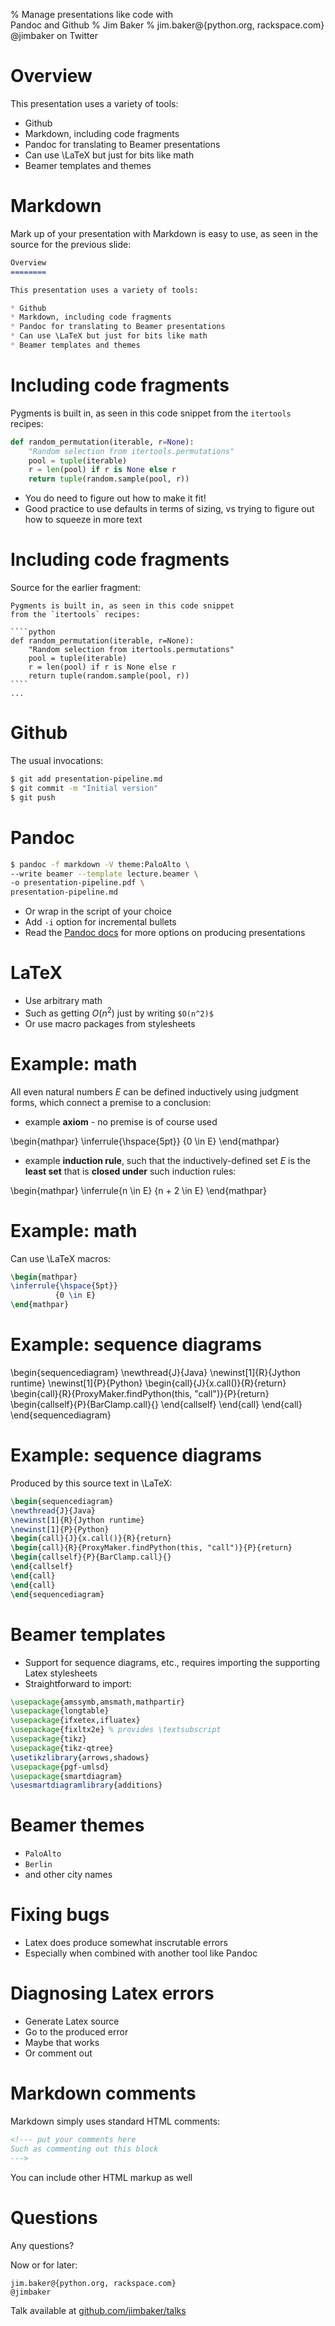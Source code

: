 % Manage presentations like code with \
Pandoc and Github
% Jim Baker
% jim.baker@{python.org, rackspace.com}\
@jimbaker on Twitter

Overview
========

This presentation uses a variety of tools:

* Github
* Markdown, including code fragments
* Pandoc for translating to Beamer presentations
* Can use \LaTeX but just for bits like math
* Beamer templates and themes

Markdown
========

Mark up of your presentation with Markdown is easy to use, as
seen in the source for the previous slide:

````markdown
Overview
========

This presentation uses a variety of tools:

* Github
* Markdown, including code fragments
* Pandoc for translating to Beamer presentations
* Can use \LaTeX but just for bits like math
* Beamer templates and themes
````

Including code fragments
========================

Pygments is built in, as seen in this code snippet from the
`itertools` recipes:

````python
def random_permutation(iterable, r=None):
    "Random selection from itertools.permutations"
    pool = tuple(iterable)
    r = len(pool) if r is None else r
    return tuple(random.sample(pool, r))
````

* You do need to figure out how to make it fit!
* Good practice to use defaults in terms of sizing, vs trying to figure out how to squeeze in more text

Including code fragments
========================

Source for the earlier fragment:

~~~~
Pygments is built in, as seen in this code snippet
from the `itertools` recipes:

````python
def random_permutation(iterable, r=None):
    "Random selection from itertools.permutations"
    pool = tuple(iterable)
    r = len(pool) if r is None else r
    return tuple(random.sample(pool, r))
````
...
~~~~

Github
======

The usual invocations:

````bash
$ git add presentation-pipeline.md
$ git commit -m "Initial version"
$ git push
````

Pandoc
======

````bash
$ pandoc -f markdown -V theme:PaloAlto \
--write beamer --template lecture.beamer \
-o presentation-pipeline.pdf \
presentation-pipeline.md
````

* Or wrap in the script of your choice
* Add `-i` option for incremental bullets
* Read the [Pandoc docs](http://johnmacfarlane.net/pandoc/demo/example9/producing-slide-shows-with-pandoc.html) for more options on producing presentations

LaTeX
=====

* Use arbitrary math
* Such as getting $O(n^2)$ just by writing `$O(n^2)$`
* Or use macro packages from stylesheets

Example: math
=============

All even natural numbers $E$ can be defined inductively using judgment
forms, which connect a premise to a conclusion:

* example **axiom** - no premise is of course used

\begin{mathpar}
\inferrule{\hspace{5pt}}
          {0 \in E}
\end{mathpar}

* example **induction rule**, such that the inductively-defined set
  $E$ is the **least set** that is **closed under** such induction
  rules:

\begin{mathpar}
\inferrule{n \in E}
          {n + 2 \in E}
\end{mathpar}

Example: math
=============

Can use \LaTeX macros:

````latex
\begin{mathpar}
\inferrule{\hspace{5pt}}
          {0 \in E}
\end{mathpar}
````

Example: sequence diagrams
==========================

\begin{sequencediagram}
\newthread{J}{Java}
\newinst[1]{R}{Jython runtime}
\newinst[1]{P}{Python}
\begin{call}{J}{x.call()}{R}{return}
\begin{call}{R}{ProxyMaker.findPython(this, "call")}{P}{return}
\begin{callself}{P}{BarClamp.call}{}
\end{callself}
\end{call}
\end{call}
\end{sequencediagram}

Example: sequence diagrams
==========================

Produced by this source text in \LaTeX:

````latex
\begin{sequencediagram}
\newthread{J}{Java}
\newinst[1]{R}{Jython runtime}
\newinst[1]{P}{Python}
\begin{call}{J}{x.call()}{R}{return}
\begin{call}{R}{ProxyMaker.findPython(this, "call")}{P}{return}
\begin{callself}{P}{BarClamp.call}{}
\end{callself}
\end{call}
\end{call}
\end{sequencediagram}
````

Beamer templates
================

* Support for sequence diagrams, etc., requires importing the supporting Latex stylesheets
* Straightforward to import:

````latex
\usepackage{amssymb,amsmath,mathpartir}
\usepackage{longtable}
\usepackage{ifxetex,ifluatex}
\usepackage{fixltx2e} % provides \textsubscript
\usepackage{tikz}
\usepackage{tikz-qtree}
\usetikzlibrary{arrows,shadows}
\usepackage{pgf-umlsd}
\usepackage{smartdiagram}
\usesmartdiagramlibrary{additions}
````

Beamer themes
=============

* `PaloAlto`
* `Berlin`
* and other city names

Fixing bugs
===========

* Latex does produce somewhat inscrutable errors
* Especially when combined with another tool like Pandoc

Diagnosing Latex errors
=======================

* Generate Latex source
* Go to the produced error
* Maybe that works
* Or comment out

Markdown comments
=================

Markdown simply uses standard HTML comments:

````markdown
<!--- put your comments here
Such as commenting out this block
--->
````

You can include other HTML markup as well

Questions
=========

Any questions?

Now or for later:

````
jim.baker@{python.org, rackspace.com}
@jimbaker
````

Talk available at [github.com/jimbaker/talks](https://github.com/jimbaker/talks)
